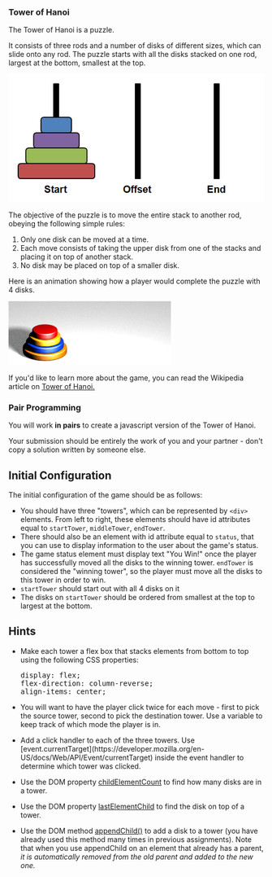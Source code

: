 ### Tower of Hanoi

The Tower of Hanoi is a puzzle.

It consists of three rods and a number of disks of different sizes, which can slide onto any rod. The puzzle starts with all the disks stacked on one rod, largest at the bottom, smallest at the top.

![Hanoi0.png](Hanoi0.png)

The objective of the puzzle is to move the entire stack to another rod, obeying the following simple rules:

1.  Only one disk can be moved at a time.
2.  Each move consists of taking the upper disk from one of the stacks and placing it on top of another stack.
3.  No disk may be placed on top of a smaller disk.

Here is an animation showing how a player would complete the puzzle with 4 disks.

![Tower_of_Hanoi_animation.gif](Tower_of_Hanoi_animation.gif)

If you'd like to learn more about the game, you can read the Wikipedia article on [<span>Tower of Hanoi</span><span class="ui-icon ui-icon-extlink ui-icon-inline" title="Links to an external site."></span>.](https://en.wikipedia.org/wiki/Tower_of_Hanoi)

### Pair Programming

You will work **in pairs** to create a javascript version of the Tower of Hanoi.

Your submission should be entirely the work of you and your partner - don't copy a solution written by someone else.

## Initial Configuration

The initial configuration of the game should be as follows:

- You should have three "towers", which can be represented by `<div>` elements. From left to right, these elements should have id attributes equal to `startTower`, `middleTower`, `endTower`.
- There should also be an element with id attribute equal to `status`, that you can use to display information to the user about the game's status.
- The game status element must display text "You Win!" once the player has successfully moved all the disks to the winning tower. `endTower` is considered the "winning tower", so the player must move all the disks to this tower in order to win.
- `startTower` should start out with all 4 disks on it
- The disks on `startTower` should be ordered from smallest at the top to largest at the bottom.

## Hints

- Make each tower a flex box that stacks elements from bottom to top using the following CSS properties:

  <pre><span>display</span><span>:</span> <span>flex</span><span>;</span>  
  <span>flex-direction</span><span>:</span> <span>column-reverse</span><span>;</span>  
  <span>align-items</span><span>:</span> <span>center</span><span>;</span></pre>

- <span>You will want to have the player click twice for each move - first to pick the source tower, second to pick the destination tower. Use a variable to keep track of which mode the player is in.</span>
- <div><span>Add a click handler to each of the three towers. Use [event.currentTarget](https://developer.mozilla.org/en-US/docs/Web/API/Event/currentTarget) inside the event handler to determine which tower was clicked.</span></div>

- <span>Use the DOM property [childElementCount](https://developer.mozilla.org/en-US/docs/Web/API/ParentNode/childElementCount) to find how many disks are in a tower.</span>
- <span>Use the DOM property [lastElementChild](https://developer.mozilla.org/en-US/docs/Web/API/ParentNode/lastElementChild) to find the disk on top of a tower.</span>
- Use the DOM method [appendChild()](https://developer.mozilla.org/en-US/docs/Web/API/Node/appendChild) to add a disk to a tower (you have already used this method many times in previous assignments). Note that when you use appendChild on an element that already has a parent, _it is automatically removed from the old parent and added to the new one._
